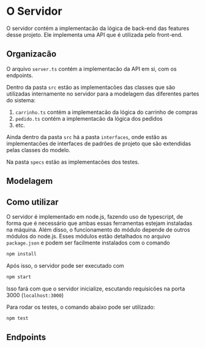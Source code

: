 # O Servidor

O servidor contém a implementacão da lógica de back-end das features desse projeto. Ele implementa uma API que é utilizada pelo front-end.

## Organizacão

O arquivo `server.ts` contém a implementacão da API em si, com os endpoints.

Dentro da pasta `src` estão as implementacões das classes que são utilizadas internamente no servidor para a modelagem das diferentes partes do sistema:

1. `carrinho.ts` contém a implementacão da lógica do carrinho de compras
2. `pedido.ts` contém a implementacão da lógica dos pedidos
3. etc.

Ainda dentro da pasta `src` há a pasta `interfaces`, onde estão as implementacões de interfaces de padrões de projeto que são extendidas pelas classes do modelo.

Na pasta `specs` estão as implementacões dos testes.

## Modelagem



## Como utilizar

O servidor é implementado em node.js, fazendo uso de typescript, de forma que é necessário que ambas essas ferramentas estejam instaladas na máquina. Além disso, o funcionamento do módulo depende de outros módulos do node.js. Esses módulos estão detalhados no arquivo `package.json` e podem ser facilmente instalados com o comando

```sh
npm install
```

Após isso, o servidor pode ser executado com

```sh
npm start
```

Isso fará com que o servidor inicialize, escutando requisicões na porta 3000 (`localhost:3000`)

Para rodar os testes, o comando abaixo pode ser utilizado:

```sh
npm test
```

## Endpoints